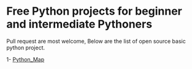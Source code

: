 # Free Python projects for beginner and intermediate Pythoners 

Pull request are most welcome,
Below are the list of open source basic python project.

1- [Python_Map](https://github.com/rimiag/Pythons/tree/main/Python_map)
